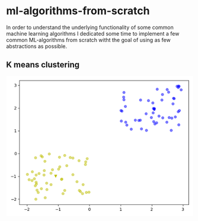 # ml-algorithms-from-scratch
In order to understand the underlying functionality of some common machine learning algorithms I dedicated some time to implement a few common ML-algorithms from scratch witht the goal of using as few abstractions as possible.


## K means clustering

![](https://github.com/RubReh/ml-algorithms-from-scratch/blob/master/images/kmeanscluster.png)
